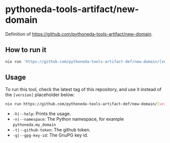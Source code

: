 # pythoneda-tools-artifact/new-domain

Definition of <https://github.com/pythoneda-tools-artifact/new-domain>.

## How to run it

``` sh
nix run 'https://github.com/pythoneda-tools-artifact-def/new-domain/[version]'
```

## Usage

To run this tool, check the latest tag of this repository, and use it instead of the `[version]` placeholder below:

``` sh
nix run https://github.com/pythoneda-tools-artifact-def/new-domain/[version] [-h|--help] [-n|--namespace namespace] [-t|--github-token githubToken] [-g|--gpg-key-id gpgKeyId]
```
- `-h|--help`: Prints the usage.
- `-n|--namespace`: The Python namespace, for example `pythoneda.my_domain`
- `-t|--github-token`: The github token.
- `-g|--gpg-key-id`: The GnuPG key id.

